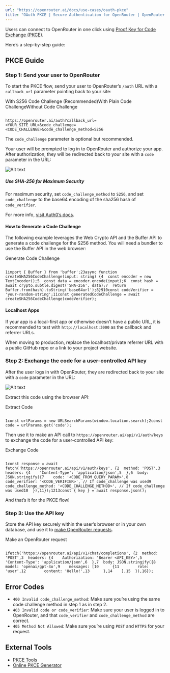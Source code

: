 ```yaml
---
url: "https://openrouter.ai/docs/use-cases/oauth-pkce"
title: "OAuth PKCE | Secure Authentication for OpenRouter | OpenRouter | Documentation"
---
```


Users can connect to OpenRouter in one click using [Proof Key for Code Exchange (PKCE)](https://oauth.net/2/pkce/).

Here’s a step-by-step guide:

## PKCE Guide

### Step 1: Send your user to OpenRouter

To start the PKCE flow, send your user to OpenRouter’s `/auth` URL with a `callback_url` parameter pointing back to your site:

With S256 Code Challenge (Recommended)With Plain Code ChallengeWithout Code Challenge

```code-block text-sm

https://openrouter.ai/auth?callback_url=<YOUR_SITE_URL>&code_challenge=<CODE_CHALLENGE>&code_challenge_method=S256
```

The `code_challenge` parameter is optional but recommended.

Your user will be prompted to log in to OpenRouter and authorize your app. After authorization, they will be redirected back to your site with a `code` parameter in the URL:

![Alt text](https://prod.ferndocs.com/_next/image?url=https%3A%2F%2Ffiles.buildwithfern.com%2Fopenrouter.docs.buildwithfern.com%2Fdocs%2F2025-06-28T20%3A47%3A18.701Z%2Fcontent%2Fpages%2Fuse-cases%2Fauth-request.png&w=3840&q=75)

##### Use SHA-256 for Maximum Security

For maximum security, set `code_challenge_method` to `S256`, and set `code_challenge` to the base64 encoding of the sha256 hash of `code_verifier`.

For more info, [visit Auth0’s docs](https://auth0.com/docs/get-started/authentication-and-authorization-flow/call-your-api-using-the-authorization-code-flow-with-pkce#parameters).

#### How to Generate a Code Challenge

The following example leverages the Web Crypto API and the Buffer API to generate a code challenge for the S256 method. You will need a bundler to use the Buffer API in the web browser:

Generate Code Challenge

```code-block text-sm

1import { Buffer } from 'buffer';23async function createSHA256CodeChallenge(input: string) {4  const encoder = new TextEncoder();5  const data = encoder.encode(input);6  const hash = await crypto.subtle.digest('SHA-256', data);7  return Buffer.from(hash).toString('base64url');8}910const codeVerifier = 'your-random-string';11const generatedCodeChallenge = await createSHA256CodeChallenge(codeVerifier);
```

#### Localhost Apps

If your app is a local-first app or otherwise doesn’t have a public URL, it is recommended to test with `http://localhost:3000` as the callback and referrer URLs.

When moving to production, replace the localhost/private referrer URL with a public GitHub repo or a link to your project website.

### Step 2: Exchange the code for a user-controlled API key

After the user logs in with OpenRouter, they are redirected back to your site with a `code` parameter in the URL:

![Alt text](https://prod.ferndocs.com/_next/image?url=https%3A%2F%2Ffiles.buildwithfern.com%2Fopenrouter.docs.buildwithfern.com%2Fdocs%2F2025-06-28T20%3A47%3A18.701Z%2Fcontent%2Fpages%2Fuse-cases%2Fcode-challenge.png&w=3840&q=75)

Extract this code using the browser API:

Extract Code

```code-block text-sm

1const urlParams = new URLSearchParams(window.location.search);2const code = urlParams.get('code');
```

Then use it to make an API call to `https://openrouter.ai/api/v1/auth/keys` to exchange the code for a user-controlled API key:

Exchange Code

```code-block text-sm

1const response = await fetch('https://openrouter.ai/api/v1/auth/keys', {2  method: 'POST',3  headers: {4    'Content-Type': 'application/json',5  },6  body: JSON.stringify({7    code: '<CODE_FROM_QUERY_PARAM>',8    code_verifier: '<CODE_VERIFIER>', // If code_challenge was used9    code_challenge_method: '<CODE_CHALLENGE_METHOD>', // If code_challenge was used10  }),11});1213const { key } = await response.json();
```

And that’s it for the PKCE flow!

### Step 3: Use the API key

Store the API key securely within the user’s browser or in your own database, and use it to [make OpenRouter requests](https://openrouter.ai/docs/api-reference/completion).

Make an OpenRouter request

```code-block text-sm

1fetch('https://openrouter.ai/api/v1/chat/completions', {2  method: 'POST',3  headers: {4    Authorization: 'Bearer <API_KEY>',5    'Content-Type': 'application/json',6  },7  body: JSON.stringify({8    model: 'openai/gpt-4o',9    messages: [10      {11        role: 'user',12        content: 'Hello!',13      },14    ],15  }),16});
```

## Error Codes

- `400 Invalid code_challenge_method`: Make sure you’re using the same code challenge method in step 1 as in step 2.
- `403 Invalid code or code_verifier`: Make sure your user is logged in to OpenRouter, and that `code_verifier` and `code_challenge_method` are correct.
- `405 Method Not Allowed`: Make sure you’re using `POST` and `HTTPS` for your request.

## External Tools

- [PKCE Tools](https://example-app.com/pkce)
- [Online PKCE Generator](https://tonyxu-io.github.io/pkce-generator/)